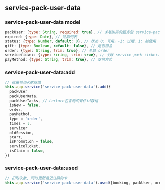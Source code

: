 ## service-pack-user-data

### service-pack-user-data model

```js
packUser: {type: String, required: true}, // 关联购买的服务包 service-pack-user._id
expired: {type: Date}, // 过期列表
status: {type: Number, default: 0}, // 状态 0: 可用，-1: 过期, 1: 被使用
gift: {type: Boolean, default: false}, // 是否赠品
order: {type: String, trim: true}, // 关联 order
serviceTicket: {type: String, trim: true}, // 关联 service-pack-ticket._id
payMethod: {type: String, trim: true}, // 支付方式
```

### service-pack-user-data:add
```js
// 批量增加次数数据
this.app.service('service-pack-user-data').add({
  packUser,
  packUserData,
  packUserTasks, // Lecture包复购的课件id数组
  isNew = false,
  order,
  payMethod,
  type = 'order',
  times = 1,
  servicer,
  oldSession,
  start,
  isPromotion = false,
  serviceTicket,
  isClaim = false,
})
```

### service-pack-user-data:used
```js
// 扣取次数, 同时更新最近过期的卡
this.app.service('service-pack-user-data').used({booking, packUser, order, times = 1, type, servicer, oldSession, start, serviceTicket, isClaim = false})
```

